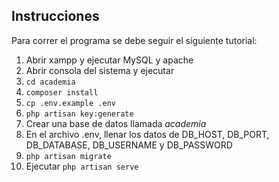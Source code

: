 ## Instrucciones

Para correr el programa se debe seguir el siguiente tutorial:

1. Abrir xampp y ejecutar MySQL y apache
2. Abrir consola del sistema y ejecutar
3. `cd academia` 
4. `composer install`
5. `cp .env.example .env`
6. `php artisan key:generate` 
7. Crear una base de datos llamada *academia* 
8. En el archivo .env, llenar los datos de DB_HOST, DB_PORT, DB_DATABASE, DB_USERNAME y DB_PASSWORD
9. `php artisan migrate`
10. Ejecutar `php artisan serve`
